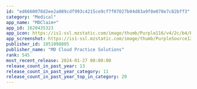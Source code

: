```yaml
---
id: "ed6660078d2ee2a089cdf993c4215ce9cf7f07027b04d83a9f8e078e7c82bff3"
category: "Medical"
app_name: "MDClaim+"
app_id: 1620435323
app_icon: https://is1-ssl.mzstatic.com/image/thumb/Purple116/v4/2c/b4/b3/2cb4b3d1-337c-b16d-0763-1ae6839af6c4/AppIcon-1x_U007ephone-0-85-220.png/1024x1024bb.png
app_screenshot: https://is1-ssl.mzstatic.com/image/thumb/PurpleSource126/v4/35/71/64/357164b8-8033-5c5a-ada1-61207d79b5e0/3f417bed-8e1a-4398-a6fb-d46f7c999ebb_1-5_U002c5-_8_U002c_7_U002c_6s_PLUS.png/1242x2208bb.png
publisher_id: 1051098805
publisher_name: "MD Cloud Practice Solutions"
rank: 545
most_recent_release: 2024-01-27 00:00:00
release_count_in_past_year: 13
release_count_in_past_year_category: 11
release_count_in_past_year_top_in_category: 20
---
```

